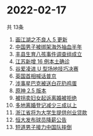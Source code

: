 # 2022-02-17
  共 13条

  <!-- BEGIN -->
  <!-- 最后更新时间:Thu Feb 17 2022 10:11:52 GMT+0000 (Coordinated Universal Time) -->
  1. [画江湖之不良人 5 更新](https://www.zhihu.com/search?q=不良人)
1. [中国男子被绑架海外抽血半年](https://www.zhihu.com/search?q=中国男子遭海外骗)
1. [丰县生育八孩事件调查组成立](https://www.zhihu.com/search?q=丰县八孩调查组)
1. [江苏新增 16 例本土确诊](https://www.zhihu.com/search?q=江苏疫情)
1. [谷爱凌进 U 型场地技巧决赛](https://www.zhihu.com/search?q=谷爱凌)
1. [英国首相喊话普京](https://www.zhihu.com/search?q=英国首相)
1. [涉事星巴克被送白花扔鸡蛋](https://www.zhihu.com/search?q=星巴克)
1. [原神 2.5 版本](https://www.zhihu.com/search?q=原神)
1. [被拐卖妇女起诉离婚被拒绝](https://www.zhihu.com/search?q=被拐卖妇女)
1. [多地离婚登记减少三成以上](https://www.zhihu.com/search?q=离婚登记减少)
1. [浙江省将为大学生提供创业贷款](https://www.zhihu.com/search?q=浙江省创业贷款)
1. [恒大发布球员降薪公告](https://www.zhihu.com/search?q=恒大)
1. [短道男子接力中国队摔倒](https://www.zhihu.com/search?q=短道速滑)
  <!-- END -->
  